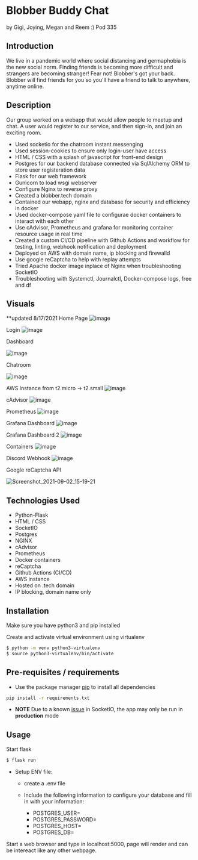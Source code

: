 
# Blobber Buddy Chat

by Gigi, Joying, Megan and Reem :)
Pod 335

## Introduction

We live in a pandemic world where social distancing and germaphobia is the new social norm. 
Finding friends is becoming more difficult and strangers are becoming stranger! Fear not! Blobber's got your
back. Blobber will find friends for you so you'll have a friend to talk to anywhere, anytime online.

## Description

Our group worked on a webapp that would allow people to meetup and chat. A user 
would register to our service, and then sign-in, and join an exciting room. 

 - Used socketio for the chatroom instant messenging
 - Used session-cookies to ensure only login-user have access 
 - HTML / CSS with a splash of javascript for front-end design
 - Postgres for our backend database connected via SqlAlchemy ORM to store user registeration data
 - Flask for our web framework
 - Gunicorn to load wsgi webserver
 - Configure Nginx to reverse proxy
 - Created a blobber.tech domain
 - Contained our webapp, nginx and database for security and efficiency in docker
 - Used docker-compose yaml file to configurae docker containers to interact with each other
 - Use cAdvisor, Prometheus and grafana for monitoring container resource usage in real time
 - Created a custom CI/CD pipeline with Github Actions and workflow for testing, linting, webhook notification and deployment
 - Deployed on AWS with domain name, ip blocking and firewalld
 - Use google reCaptcha to help with replay attempts
 - Tried Apache docker image inplace of Nginx when troubleshooting SocketIO
 - Troubleshooting with Systemctl, Journalctl, Docker-compose logs, free and df

## Visuals 
**updated 8/17/2021
Home Page
![image](https://user-images.githubusercontent.com/51943194/129788201-1c9a24f1-0858-41b9-90f2-3e756d9742a4.png)

Login
![image](https://user-images.githubusercontent.com/51943194/129788442-ed820c5a-6b32-4534-8303-1caa0fa3c3fc.png)

Dashboard

![image](https://user-images.githubusercontent.com/51943194/130191874-1df00dac-3d96-4c46-8b3d-c671d891fd21.png)

Chatroom

![image](https://user-images.githubusercontent.com/51943194/130191949-d2607105-4fb7-4ec1-a870-1e22b7c974bd.png)

AWS Instance from t2.micro -> t2.small
![image](https://user-images.githubusercontent.com/51943194/129834519-62245360-8a78-41d4-ab93-f157b526c64a.png)

cAdvisor
![image](https://user-images.githubusercontent.com/51943194/129844313-bb41c80f-efe4-40aa-9d65-96e25883c0e8.png)

Prometheus
![image](https://user-images.githubusercontent.com/51943194/129845143-29dfd02d-ab18-4919-a76d-98f7bb9f7bb8.png)

Grafana Dashboard
![image](https://user-images.githubusercontent.com/51943194/130197840-aef1d1a3-7a4d-4646-ad5e-f7e9ea91694f.png)

Grafana Dashboard 2
![image](https://user-images.githubusercontent.com/51943194/130197947-33246c0d-9728-4969-b621-95129d360caa.png)

Containers
![image](https://user-images.githubusercontent.com/51943194/130271390-65ecb374-384c-4409-a9f0-9f442e83eb32.png)

Discord Webhook
![image](https://user-images.githubusercontent.com/51943194/130304013-a84b42fc-8934-47c3-964a-2795fe9bcf0c.png)

Google reCaptcha API

![Screenshot_2021-09-02_15-19-21](https://user-images.githubusercontent.com/51943194/131923662-5dda07f2-b386-42de-b324-ac10477afffb.png)


## Technologies Used

- Python-Flask
- HTML / CSS
- SocketIO
- Postgres
- NGINX
- cAdvisor
- Prometheus
- Docker containers
- reCaptcha
- Github Actions (CI/CD)
- AWS instance
- Hosted on .tech domain
- IP blocking, domain name only


## Installation

Make sure you have python3 and pip installed

Create and activate virtual environment using virtualenv

```bash
$ python -m venv python3-virtualenv
$ source python3-virtualenv/bin/activate
```

## Pre-requisites / requirements

- Use the package manager [pip](https://pip.pypa.io/en/stable/) to install all dependencies

```bash
pip install -r requirements.txt

```

- **NOTE** Due to a known [issue](https://github.com/miguelgrinberg/Flask-SocketIO/issues/801) in SocketIO, the app may only be run in **production** mode


## Usage

Start flask

```bash
$ flask run

```

- Setup ENV file: 
  - create a .env file 
  - Include the following information to configure your database and fill in with your information:

    - POSTGRES_USER=
    - POSTGRES_PASSWORD=
    - POSTGRES_HOST=
    - POSTGRES_DB=
  
Start a web browser and type in localhost:5000, page will render and can be intereact like any other webpage.

